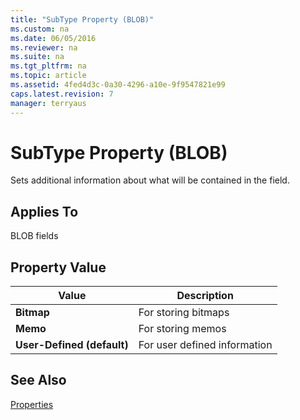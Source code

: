 ```yaml
---
title: "SubType Property (BLOB)"
ms.custom: na
ms.date: 06/05/2016
ms.reviewer: na
ms.suite: na
ms.tgt_pltfrm: na
ms.topic: article
ms.assetid: 4fed4d3c-0a30-4296-a10e-9f9547821e99
caps.latest.revision: 7
manager: terryaus
---
```

# SubType Property (BLOB)
Sets additional information about what will be contained in the field.  
  
## Applies To  
 BLOB fields  
  
## Property Value  
  
|**Value**|**Description**|  
|---------------|---------------------|  
|**Bitmap**|For storing bitmaps|  
|**Memo**|For storing memos|  
|**User\-Defined \(default\)**|For user defined information|  
  
## See Also  
 [Properties](../dynamics-nav/Properties.md)